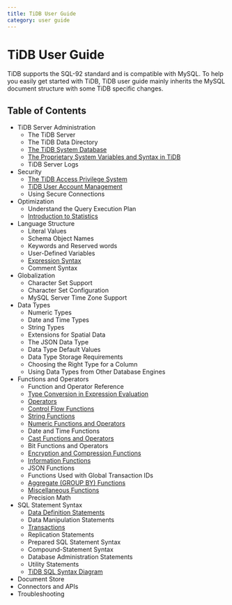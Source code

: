 ```yaml
---
title: TiDB User Guide
category: user guide
---
```


# TiDB User Guide

TiDB supports the SQL-92 standard and is compatible with MySQL. To help you easily get started with TiDB, TiDB user guide mainly inherits the MySQL document structure with some TiDB specific changes.

## Table of Contents

+ TiDB Server Administration
    - The TiDB Server
    - The TiDB Data Directory
    - [The TiDB System Database](system-database.md)
    - [The Proprietary System Variables and Syntax in TiDB](tidb-specific.md)
    - TiDB Server Logs
+ Security
    - [The TiDB Access Privilege System](privilege.md)
    - [TiDB User Account Management](user-account-management.md)
    - Using Secure Connections
+ Optimization
    - Understand the Query Execution Plan
    - [Introduction to Statistics](statistics.md)
+ Language Structure
    - Literal Values
    - Schema Object Names
    - Keywords and Reserved words
    - User-Defined Variables
    - [Expression Syntax](expression-syntax.md)
    - Comment Syntax
+ Globalization
    - Character Set Support
    - Character Set Configuration
    - MySQL Server Time Zone Support
+ Data Types
    - Numeric Types
    - Date and Time Types
    - String Types
    - Extensions for Spatial Data
    - The JSON Data Type
    - Data Type Default Values
    - Data Type Storage Requirements
    - Choosing the Right Type for a Column
    - Using Data Types from Other Database Engines
+ Functions and Operators
    - Function and Operator Reference
    - [Type Conversion in Expression Evaluation](type-conversion-in-expression-evaluation.md)
    - [Operators](operators.md)
    - [Control Flow Functions](control-flow-functions.md)
    - [String Functions](string-functions.md)
    - [Numeric Functions and Operators](numeric-functions-and-operators.md)
    - Date and Time Functions
    - [Cast Functions and Operators](cast-functions-and-operators.md)
    - Bit Functions and Operators
    - [Encryption and Compression Functions](encryption-and-compression-functions.md)
    - [Information Functions](information-functions.md)
    - JSON Functions
    - Functions Used with Global Transaction IDs
    - [Aggregate (GROUP BY) Functions](aggregate-group-by-functions.md)
    - [Miscellaneous Functions](miscellaneous-functions.md)
    - Precision Math
+ SQL Statement Syntax
    - [Data Definition Statements](ddl.md)
    - Data Manipulation Statements
    - [Transactions](transaction.md)
    - Replication Statements
    - Prepared SQL Statement Syntax
    - Compound-Statement Syntax
    - Database Administration Statements
    - Utility Statements
    - [TiDB SQL Syntax Diagram](https://pingcap.github.io/sqlgram/)
+ Document Store
+ Connectors and APIs
+ Troubleshooting
